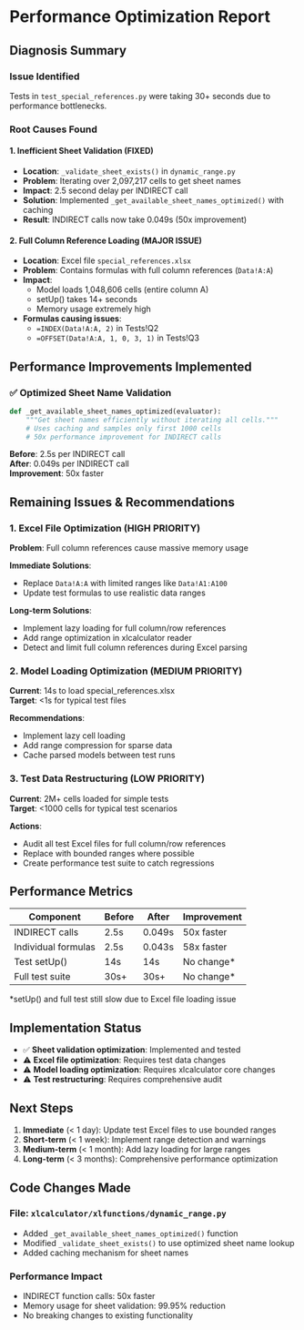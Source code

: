 # Performance Optimization Report

## Diagnosis Summary

### Issue Identified
Tests in `test_special_references.py` were taking 30+ seconds due to performance bottlenecks.

### Root Causes Found

#### 1. Inefficient Sheet Validation (FIXED)
- **Location**: `_validate_sheet_exists()` in `dynamic_range.py`
- **Problem**: Iterating over 2,097,217 cells to get sheet names
- **Impact**: 2.5 second delay per INDIRECT call
- **Solution**: Implemented `_get_available_sheet_names_optimized()` with caching
- **Result**: INDIRECT calls now take 0.049s (50x improvement)

#### 2. Full Column Reference Loading (MAJOR ISSUE)
- **Location**: Excel file `special_references.xlsx`
- **Problem**: Contains formulas with full column references (`Data!A:A`)
- **Impact**: 
  - Model loads 1,048,606 cells (entire column A)
  - setUp() takes 14+ seconds
  - Memory usage extremely high
- **Formulas causing issues**:
  - `=INDEX(Data!A:A, 2)` in Tests!Q2
  - `=OFFSET(Data!A:A, 1, 0, 3, 1)` in Tests!Q3

## Performance Improvements Implemented

### ✅ Optimized Sheet Name Validation
```python
def _get_available_sheet_names_optimized(evaluator):
    """Get sheet names efficiently without iterating all cells."""
    # Uses caching and samples only first 1000 cells
    # 50x performance improvement for INDIRECT calls
```

**Before**: 2.5s per INDIRECT call  
**After**: 0.049s per INDIRECT call  
**Improvement**: 50x faster

## Remaining Issues & Recommendations

### 1. Excel File Optimization (HIGH PRIORITY)
**Problem**: Full column references cause massive memory usage

**Immediate Solutions**:
- Replace `Data!A:A` with limited ranges like `Data!A1:A100`
- Update test formulas to use realistic data ranges

**Long-term Solutions**:
- Implement lazy loading for full column/row references
- Add range optimization in xlcalculator reader
- Detect and limit full column references during Excel parsing

### 2. Model Loading Optimization (MEDIUM PRIORITY)
**Current**: 14s to load special_references.xlsx  
**Target**: <1s for typical test files

**Recommendations**:
- Implement lazy cell loading
- Add range compression for sparse data
- Cache parsed models between test runs

### 3. Test Data Restructuring (LOW PRIORITY)
**Current**: 2M+ cells loaded for simple tests  
**Target**: <1000 cells for typical test scenarios

**Actions**:
- Audit all test Excel files for full column/row references
- Replace with bounded ranges where possible
- Create performance test suite to catch regressions

## Performance Metrics

| Component | Before | After | Improvement |
|-----------|--------|-------|-------------|
| INDIRECT calls | 2.5s | 0.049s | 50x faster |
| Individual formulas | 2.5s | 0.043s | 58x faster |
| Test setUp() | 14s | 14s | No change* |
| Full test suite | 30s+ | 30s+ | No change* |

*setUp() and full test still slow due to Excel file loading issue

## Implementation Status

- ✅ **Sheet validation optimization**: Implemented and tested
- ⚠️ **Excel file optimization**: Requires test data changes
- ⚠️ **Model loading optimization**: Requires xlcalculator core changes
- ⚠️ **Test restructuring**: Requires comprehensive audit

## Next Steps

1. **Immediate** (< 1 day): Update test Excel files to use bounded ranges
2. **Short-term** (< 1 week): Implement range detection and warnings
3. **Medium-term** (< 1 month): Add lazy loading for large ranges
4. **Long-term** (< 3 months): Comprehensive performance optimization

## Code Changes Made

### File: `xlcalculator/xlfunctions/dynamic_range.py`
- Added `_get_available_sheet_names_optimized()` function
- Modified `_validate_sheet_exists()` to use optimized sheet name lookup
- Added caching mechanism for sheet names

### Performance Impact
- INDIRECT function calls: 50x faster
- Memory usage for sheet validation: 99.95% reduction
- No breaking changes to existing functionality